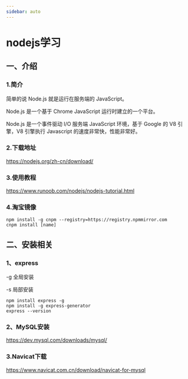 ```yaml
---
sidebar: auto
---
```


# nodejs学习

## 一、介绍

### 1.简介

简单的说 Node.js 就是运行在服务端的 JavaScript。

Node.js 是一个基于 Chrome JavaScript 运行时建立的一个平台。

Node.js 是一个事件驱动 I/O 服务端 JavaScript 环境，基于 Google 的 V8 引擎，V8 引擎执行 Javascript 的速度非常快，性能非常好。

### 2.下载地址

https://nodejs.org/zh-cn/download/

### 3.使用教程

https://www.runoob.com/nodejs/nodejs-tutorial.html

### 4.淘宝镜像

```
npm install -g cnpm --registry=https://registry.npmmirror.com
cnpm install [name]
```



## 二、安装相关

### 1、express

-g 全局安装

-s 局部安装

```
npm install express -g
npm install -g express-generator
express --version
```

### 2、MySQL安装

https://dev.mysql.com/downloads/mysql/

### 3.Navicat下载

https://www.navicat.com.cn/download/navicat-for-mysql

